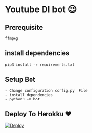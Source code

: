 # Youtube Dl bot 😉
## Prerequisite
    ffmpeg
  
    
## install dependencies
    pip3 install -r requirements.txt


## Setup Bot
    - Change configuration config.py  File
    - install dependencies
    - python3 -m bot
    
## Deploy To Herokku ❤️
[![Deploy](https://www.herokucdn.com/deploy/button.svg)](https://heroku.com/deploy?template=https://github.com/Avengers105/YouTube-Downloader/tree/master)
